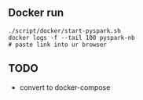 ## Docker run

```
./script/docker/start-pyspark.sh
docker logs -f --tail 100 pyspark-nb
# paste link into ur browser
```

## TODO

* convert to docker-compose
